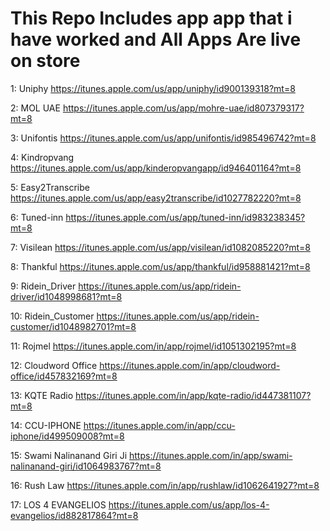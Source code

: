 # This Repo Includes app app that i have worked and All Apps Are live on store

1:
Uniphy
https://itunes.apple.com/us/app/uniphy/id900139318?mt=8

2: 
MOL UAE
https://itunes.apple.com/us/app/mohre-uae/id807379317?mt=8

3:
Unifontis
https://itunes.apple.com/us/app/unifontis/id985496742?mt=8

4:
Kindropvang
https://itunes.apple.com/us/app/kinderopvangapp/id946401164?mt=8

5:
Easy2Transcribe
https://itunes.apple.com/us/app/easy2transcribe/id1027782220?mt=8

6:
Tuned-inn
https://itunes.apple.com/us/app/tuned-inn/id983238345?mt=8

7:
Visilean
https://itunes.apple.com/us/app/visilean/id1082085220?mt=8

8:
Thankful
https://itunes.apple.com/us/app/thankful/id958881421?mt=8

9:
Ridein_Driver
https://itunes.apple.com/us/app/ridein-driver/id1048998681?mt=8

10:
Ridein_Customer
https://itunes.apple.com/us/app/ridein-customer/id1048982701?mt=8

11:
Rojmel
https://itunes.apple.com/in/app/rojmel/id1051302195?mt=8

12:
Cloudword Office
https://itunes.apple.com/in/app/cloudword-office/id457832169?mt=8

13:
KQTE Radio
https://itunes.apple.com/in/app/kqte-radio/id447381107?mt=8

14:
CCU-IPHONE
https://itunes.apple.com/in/app/ccu-iphone/id499509008?mt=8

15:
Swami Nalinanand Giri Ji
https://itunes.apple.com/in/app/swami-nalinanand-giri/id1064983767?mt=8

16:
Rush Law
https://itunes.apple.com/in/app/rushlaw/id1062641927?mt=8

17:
LOS 4 EVANGELIOS
https://itunes.apple.com/us/app/los-4-evangelios/id882817864?mt=8
